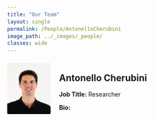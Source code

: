 ```yaml
---
title: "Our Team"
layout: single
permalink: /People/AntonelloCherubini
image_path: ../_images/_people/
classes: wide
---
```


<style>
div.biodata {
  display: flex;
  flex-direction: row;
  align-items: center;
}

.biodata img {
  object-fit: cover;
  border-radius: 2%;
}
</style>

<div class = "biodata">
    <img src="../_images/_people/antonello_cherubini.jpg" alt="Antonello Cherubini" width="20%" style="margin-right: 20px;">
    <div>
      <h2>Antonello Cherubini</h2>
      <p><strong>Job Title:</strong> Researcher</p>
      <p><strong>Bio:</strong> </p>
    </div>
</div>
